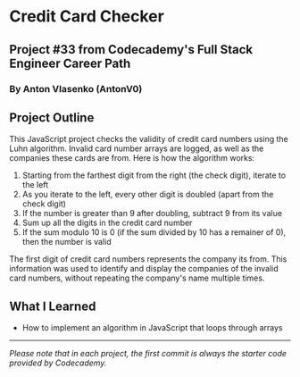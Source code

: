 # Credit Card Checker
## Project #33 from Codecademy's Full Stack Engineer Career Path
### By Anton Vlasenko (AntonV0)  
## Project Outline
This JavaScript project checks the validity of credit card numbers using the Luhn algorithm. Invalid card number arrays are logged, as well as the companies these cards are from. Here is how the algorithm works:
1. Starting from the farthest digit from the right (the check digit), iterate to the left
2. As you iterate to the left, every other digit is doubled (apart from the check digit)
3. If the number is greater than 9 after doubling, subtract 9 from its value
4. Sum up all the digits in the credit card number
5. If the sum modulo 10 is 0 (if the sum divided by 10 has a remainer of 0), then the number is valid

The first digit of credit card numbers represents the company its from. This information was used to identify and display the companies of the invalid card numbers, without repeating the company's name multiple times. 
## What I Learned
  - How to implement an algorithm in JavaScript that loops through arrays
***
*Please note that in each project, the first commit is always the starter code provided by Codecademy.*

